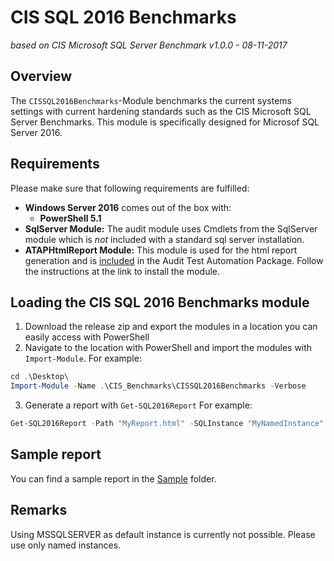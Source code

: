 # CIS SQL 2016 Benchmarks

_based on CIS Microsoft SQL Server Benchmark v1.0.0 - 08-11-2017_

## Overview

The `CISSQL2016Benchmarks`-Module benchmarks the current systems settings with current hardening standards such as the CIS Microsoft SQL Server Benchmarks. This module is specifically designed for Microsof SQL Server 2016.

## Requirements

Please make sure that following requirements are fulfilled:

* **Windows Server 2016** comes out of the box with:
    * **PowerShell 5.1**
* **SqlServer Module:** The audit module uses Cmdlets from the SqlServer module which is *not* included with a standard sql server installation.
* **ATAPHtmlReport Module:** This module is used for the html report generation and is [included](../ATAPHtmlReport) in the Audit Test Automation Package. Follow the instructions at the link to install the module.

## Loading the CIS SQL 2016 Benchmarks module

1. Download the release zip and export the modules in a location you can easily access with PowerShell
2. Navigate to the location with PowerShell and import the modules with `Import-Module`. For example:
```Powershell
cd .\Desktop\
Import-Module -Name .\CIS_Benchmarks\CISSQL2016Benchmarks -Verbose
```
3. Generate a report with `Get-SQL2016Report` For example:
```PowerShell
Get-SQL2016Report -Path "MyReport.html" -SQLInstance "MyNamedInstance"
```

## Sample report

You can find a sample report in the [Sample](Sample) folder.

## Remarks

Using MSSQLSERVER as default instance is currently not possible. Please use only named instances.
